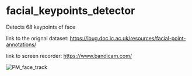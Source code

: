 # facial_keypoints_detector
Detects 68 keypoints of face

link to the orignal dataset: https://ibug.doc.ic.ac.uk/resources/facial-point-annotations/

link to screen recorder: https://www.bandicam.com/

![PM_face_track](https://user-images.githubusercontent.com/18333608/111275516-3b018280-865c-11eb-855f-7657162ce981.gif)
